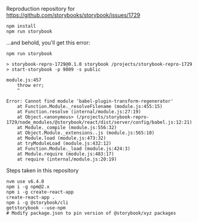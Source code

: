 Reproduction repository for https://github.com/storybooks/storybook/issues/1729

```
npm install
npm run storybook
```

...and behold, you'll get this error:

```
npm run storybook

> storybook-repro-1729@0.1.0 storybook /projects/storybook-repro-1729
> start-storybook -p 9009 -s public

module.js:457
    throw err;
    ^

Error: Cannot find module 'babel-plugin-transform-regenerator'
    at Function.Module._resolveFilename (module.js:455:15)
    at Function.resolve (internal/module.js:27:19)
    at Object.<anonymous> (/projects/storybook-repro-1729/node_modules/@storybook/react/dist/server/config/babel.js:12:21)
    at Module._compile (module.js:556:32)
    at Object.Module._extensions..js (module.js:565:10)
    at Module.load (module.js:473:32)
    at tryModuleLoad (module.js:432:12)
    at Function.Module._load (module.js:424:3)
    at Module.require (module.js:483:17)
    at require (internal/module.js:20:19)
```

Steps taken in this repository

```
nvm use v6.4.0
npm i -g npm@2.x
npm i -g create-react-app
create-react-app .
npm i -g @storybook/cli
getstorybook --use-npm
# Modify package.json to pin version of @storybook/xyz packages
```


